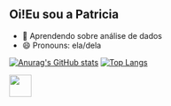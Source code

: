 ## Oi!Eu sou a Patricia

- 🌱 Aprendendo sobre análise de dados
- 😄 Pronouns: ela/dela

[![Anurag's GitHub stats](https://github-readme-stats.vercel.app/api?username=gspatri&show_icons=true&theme=radical)](https://github.com/gspatri/github-readme-stats)
[![Top Langs](https://github-readme-stats.vercel.app/api/top-langs/?username=gspatri&theme=radical)](https://github.com/gspatri/github-readme-stats)

 <img align="center" heigth="30" width="40" img src="https://cdn.jsdelivr.net/gh/devicons/devicon@latest/icons/r/r-plain.svg" />

##
